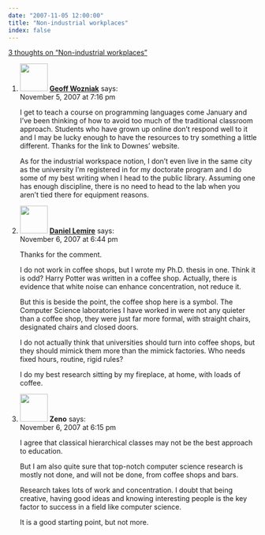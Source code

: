 ```yaml
---
date: "2007-11-05 12:00:00"
title: "Non-industrial workplaces"
index: false
---
```


[3 thoughts on &ldquo;Non-industrial workplaces&rdquo;](/lemire/blog/2007/11-05-non-industrial-workplaces)

<ol class="comment-list">
<li id="comment-49529" class="comment even thread-even depth-1">
<div class="comment-author vcard">
<img alt src="https://secure.gravatar.com/avatar/4d102649ca02e45a9b0ed6a00ff84804?s=56&#038;d=mm&#038;r=g" srcset="https://secure.gravatar.com/avatar/4d102649ca02e45a9b0ed6a00ff84804?s=112&#038;d=mm&#038;r=g 2x" class="avatar avatar-56 photo" height="56" width="56" decoding="async" /> <b class="fn"><a href="http://wozniak.ca/" class="url" rel="ugc external nofollow">Geoff Wozniak</a></b> <span class="says">says:</span> </div>
<div class="comment-metadata"><time datetime="2007-11-05T19:16:42+00:00">November 5, 2007 at 7:16 pm</time></a> </div>
<div class="comment-content">
<p>I get to teach a course on programming languages come January and I&rsquo;ve been thinking of how to avoid too much of the traditional classroom approach. Students who have grown up online don&rsquo;t respond well to it and I may be lucky enough to have the resources to try something a little different. Thanks for the link to Downes&rsquo; website.</p>
<p>As for the industrial workspace notion, I don&rsquo;t even live in the same city as the university I&rsquo;m registered in for my doctorate program and I do some of my best writing when I head to the public library. Assuming one has enough discipline, there is no need to head to the lab when you aren&rsquo;t tied there for equipment reasons.</p>
</div>
</li>
<li id="comment-49532" class="comment odd alt thread-odd thread-alt depth-1">
<div class="comment-author vcard">
<img alt src="https://secure.gravatar.com/avatar/6518c23aacab4c42dd2c5b9b57b79fb5?s=56&#038;d=mm&#038;r=g" srcset="https://secure.gravatar.com/avatar/6518c23aacab4c42dd2c5b9b57b79fb5?s=112&#038;d=mm&#038;r=g 2x" class="avatar avatar-56 photo" height="56" width="56" decoding="async" /> <b class="fn"><a href="https://lemire.me/blog/" class="url" rel="ugc">Daniel Lemire</a></b> <span class="says">says:</span> </div>
<div class="comment-metadata"><time datetime="2007-11-06T18:44:33+00:00">November 6, 2007 at 6:44 pm</time></a> </div>
<div class="comment-content">
<p>Thanks for the comment.</p>
<p>I do not work in coffee shops, but I wrote my Ph.D. thesis in one. Think it is odd? Harry Potter was written in a coffee shop. Actually, there is evidence that white noise can enhance concentration, not reduce it.</p>
<p>But this is beside the point, the coffee shop here is a symbol. The Computer Science laboratories I have worked in were not any quieter than a coffee shop, they were just far more formal, with straight chairs, designated chairs and closed doors.</p>
<p>I do not actually think that universities should turn into coffee shops, but they should mimick them more than the mimick factories. Who needs fixed hours, routine, rigid rules?</p>
<p>I do my best research sitting by my fireplace, at home, with loads of coffee.</p>
</div>
</li>
<li id="comment-49531" class="comment even thread-even depth-1">
<div class="comment-author vcard">
<img alt src="https://secure.gravatar.com/avatar/ad26fc7c074ecf196b409d3518ed05ef?s=56&#038;d=mm&#038;r=g" srcset="https://secure.gravatar.com/avatar/ad26fc7c074ecf196b409d3518ed05ef?s=112&#038;d=mm&#038;r=g 2x" class="avatar avatar-56 photo" height="56" width="56" loading="lazy" decoding="async" /> <b class="fn">Zeno</b> <span class="says">says:</span> </div>
<div class="comment-metadata"><time datetime="2007-11-06T18:15:14+00:00">November 6, 2007 at 6:15 pm</time></a> </div>
<div class="comment-content">
<p>I agree that classical hierarchical classes may not be the best approach to education.</p>
<p>But I am also quite sure that top-notch computer science research is mostly not done, and will not be done, from coffee shops and bars.</p>
<p>Research takes lots of work and concentration. I doubt that being creative, having good ideas and knowing interesting people is the key factor to success in a field like computer science.</p>
<p>It is a good starting point, but not more.</p>
</div>
</li>
</ol>
